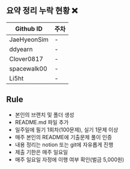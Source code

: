 ## 요약 정리 누락 현황 ❌

| Github ID | 주차 |
| --- | --- |
| JaeHyeonSim | - |
| ddyearn | - |
| Clover0817 | - |
| spacewalk00 | - |
| Li5ht | - |

## **Rule**
- 본인의 브랜치 및 폴더 생성
- README.md 파일 추가
- 일주일에 필기 1회차(100문제), 실기 1문제 이상
- 매주 본인의 README에 기출문제 풀이 인증
- 내용 정리는 notion 또는 git에 자유롭게 진행
- 제출 기한은 매주 일요일
- 매주 일요일 자정에 이행 여부 확인(벌금 5,000원)
